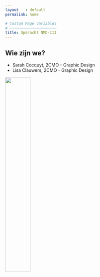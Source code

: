 ```yaml
---
layout   : default
permalink: home

# Custom Page Variables
# ─────────────────────
title: Opdracht NMD-III
---
```


Wie zijn we?
------------

 - Sarah Cocquyt, 2CMO - Graphic Design
 - Lisa Clauwers, 2CMO - Graphic Design

<img src="/1718-nmd3-project-cocquyt-clauwers/assets/img/lisasarah.png" width="40%"/>